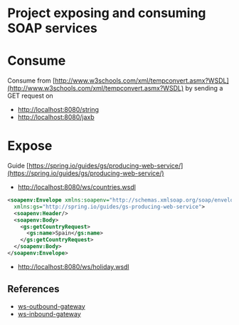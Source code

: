 # Project exposing  and consuming SOAP services

# Consume
Consume from [http://www.w3schools.com/xml/tempconvert.asmx?WSDL](http://www.w3schools.com/xml/tempconvert.asmx?WSDL) by sending a GET request on
- [http://localhost:8080/string](http://localhost:8080/string)
- [http://localhost:8080/jaxb](http://localhost:8080/jaxb)

# Expose
Guide [https://spring.io/guides/gs/producing-web-service/](https://spring.io/guides/gs/producing-web-service/)
- [http://localhost:8080/ws/countries.wsdl](http://localhost:8080/ws/countries.wsdl)
```xml
<soapenv:Envelope xmlns:soapenv="http://schemas.xmlsoap.org/soap/envelope/"
  xmlns:gs="http://spring.io/guides/gs-producing-web-service">
  <soapenv:Header/>
  <soapenv:Body>
    <gs:getCountryRequest>
      <gs:name>Spain</gs:name>
    </gs:getCountryRequest>
  </soapenv:Body>
</soapenv:Envelope>
```
- [http://localhost:8080/ws/holiday.wsdl](http://localhost:8080/ws/holiday.wsdl)

## References
- [ws-outbound-gateway](https://github.com/spring-projects/spring-integration-samples/blob/master/basic/ws-outbound-gateway)
- [ws-inbound-gateway](https://github.com/spring-projects/spring-integration-samples/tree/master/basic/ws-inbound-gateway)
